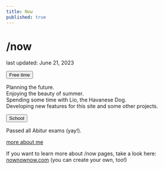 ```yaml
---
title: Now
published: true
---
```


<h1 class="page-title">/now</h1>
<p><span class="small grey">last updated: June 21, 2023</span></p>
<button class="collapsible">Free time</button>
<div class="collapsible-content">
<p>Planning the future. <br />Enjoying the beauty of summer. <br />Spending some time with Lio, the Havanese Dog. <br />Developing new features for this site and some other projects.</p>
</div>
<button class="collapsible">School</button>
<div class="collapsible-content">
<p>Passed all Abitur exams (yay!).</p>
</div><a class="button" href="/about">more about me</a>
<p class="space now-text">If you want to learn more about /now pages, take a look here: <a href="https://nownownow.com/about">nownownow.com</a><span class="external-icon"></span> (you can create your own, too!)</p>
